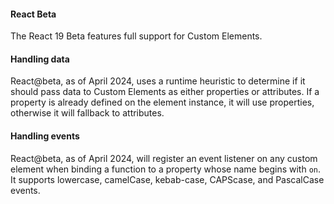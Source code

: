 <h4 id="react-1beta-overview">React Beta</h4>

The React 19 Beta features full support for Custom Elements.

<h4 id="react-beta-handling-data">Handling data</h4>

React@beta, as of April 2024, uses a runtime heuristic to determine if it should pass data to Custom Elements as either properties or attributes. If a property is already defined on the element instance, it will use properties, otherwise it will fallback to attributes.

<h4 id="react-beta-handling-events">Handling events</h4>

React@beta, as of April 2024, will register an event listener on any custom element when binding a function to a property whose name begins with <code>on</code>. It supports lowercase, camelCase, kebab-case, CAPScase, and PascalCase events.
